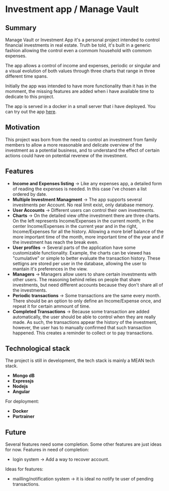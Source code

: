# Investment app / Manage Vault

## Summary
Manage Vault or Investment App it's a personal project intended to control financial investments in real estate. Truth be told, it's built in a generic fashion allowing the control even a commom household with commom expenses.

The app allows a control of income and expenses, periodic or singular and a visual evolution of both values through three charts that range in three different time spans.

Initially the app was intended to have more functionality than it has in the momment, the missing features are added when i have available time to dedicate to this project.

The app is served in a docker in a small server that i have deployed.
You can try out the app [here](http://94.62.211.190:8082/).

## Motivation
This project was born from the need to control an investment from family members to allow a more reasonable and delicate overview of the investment as a potential business, and to understand the effect of certain actions could have on potential revenew of the investment.

## Features
* **Income and Expenses listing** -> Like any expenses app, a detailed form of reading the expenses is needed. In this case i've chosen a list ordered by date.
* **Multiple Investment Managment** -> The app supports several investments per Account. No real limit exist, only database memory.
* **User Accounts** -> Different users can control their own investments.
* **Charts** -> On the detailed view ofthe investment there are three charts. On the left represents Income/Expenses in the current month, in the center Income/Expenses in the current year and in the right, Income/Expenses for all the history. Allowing a more brief balance of the more important time of the month, more important time of the year and if the investment has reach the break even.
* **User profiles** -> Several parts of the application have some customizable functionality. Example, the charts can be viewed has "cumulative" or simple to better evaluate the transaction history. These settigns are stored per user in the database, allowing the user to mantain it's preferences in the view.
* **Managers** -> Managers allow users to share certain investments with other users. The reasoning behind relies on people that share investments, but need different accounts because they don't share all of the investments.
* **Periodic transactions** -> Some transactions are the same every month. There should be an option to only define an Income/Expense once, and repeat it for certain ammount of time.
* **Completed Transactions** -> Because some transaction are added automatically, the user should be able to control when they are really made. As such, the transactions appear the history of the investment, however, the user has to manually confirmed that such transaction happened. This creates a reminder to collect or to pay transactions.

## Technological stack
The project is still in development, the tech stack is mainly a MEAN tech stack.
* **Mongo dB**
* **Expressjs**
* **Nodejs**
* **Angular**

For deployment:
* **Docker**
* **Portrainer**

## Future
Several features need some completion. Some other features are just ideas for now.
Features in need of completion:
* login system -> Add a way to recover account.

Ideas for features:
* mailling/notification system -> it is ideal no notify te user of pending transactions.
